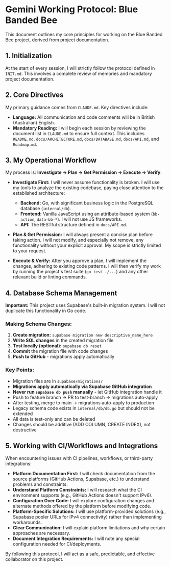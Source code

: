# Gemini Working Protocol: Blue Banded Bee

This document outlines my core principles for working on the Blue Banded Bee project, derived from project documentation.

## 1. Initialization

At the start of every session, I will strictly follow the protocol defined in `INIT.md`. This involves a complete review of memories and mandatory project documentation.

## 2. Core Directives

My primary guidance comes from `CLAUDE.md`. Key directives include:

- **Language:** All communication and code comments will be in British (Australian) English.
- **Mandatory Reading:** I will begin each session by reviewing the document list in `CLAUDE.md` to ensure full context. This includes `README.md`, `docs/ARCHITECTURE.md`, `docs/DATABASE.md`, `docs/API.md`, and `Roadmap.md`.

## 3. My Operational Workflow

My process is: **Investigate -> Plan -> Get Permission -> Execute -> Verify**.

- **Investigate First:** I will never assume functionality is broken. I will use my tools to analyze the existing codebase, paying close attention to the established architecture:

  - **Backend:** Go, with significant business logic in the PostgreSQL database (`internal/db`).
  - **Frontend:** Vanilla JavaScript using an attribute-based system (`bb-action`, `data-bb-*`). I will not use JS frameworks.
  - **API:** The RESTful structure defined in `docs/API.md`.

- **Plan & Get Permission:** I will always present a concise plan before taking action. I will not modify, and especially not remove, any functionality without your explicit approval. My scope is strictly limited to your request.

- **Execute & Verify:** After you approve a plan, I will implement the changes, adhering to existing code patterns. I will then verify my work by running the project's test suite (`go test ./...`) and any other relevant build or linting commands.

## 4. Database Schema Management

**Important:** This project uses Supabase's built-in migration system. I will not duplicate this functionality in Go code.

### Making Schema Changes:

1. **Create migration:** `supabase migration new descriptive_name_here`
2. **Write SQL changes** in the created migration file
3. **Test locally (optional):** `supabase db reset`
4. **Commit** the migration file with code changes
5. **Push to GitHub** - migrations apply automatically

### Key Points:

- Migration files are in `supabase/migrations/`
- **Migrations apply automatically via Supabase GitHub integration**
- **Never run `supabase db push` manually** - let GitHub integration handle it
- Push to feature branch → PR to test-branch → migrations auto-apply
- After testing, merge to main → migrations auto-apply to production
- Legacy schema code exists in `internal/db/db.go` but should not be extended
- All data is test-only and can be deleted
- Changes should be additive (ADD COLUMN, CREATE INDEX), not destructive

## 5. Working with CI/Workflows and Integrations

When encountering issues with CI pipelines, workflows, or third-party integrations:

- **Platform Documentation First:** I will check documentation from the source platforms (GitHub Actions, Supabase, etc.) to understand problems and constraints.
- **Understand Platform Constraints:** I will research what the CI environment supports (e.g., GitHub Actions doesn't support IPv6).
- **Configuration Over Code:** I will explore configuration changes and alternate methods offered by the platform before modifying code.
- **Platform-Specific Solutions:** I will use platform-provided solutions (e.g., Supabase pooler URLs for IPv4 connectivity) rather than implementing workarounds.
- **Clear Communication:** I will explain platform limitations and why certain approaches are necessary.
- **Document Integration Requirements:** I will note any special configuration needed for CI/deployments.

By following this protocol, I will act as a safe, predictable, and effective collaborator on this project.
